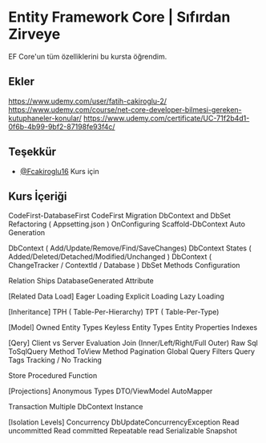 # Entity Framework Core | Sıfırdan Zirveye

EF Core'un tüm özelliklerini bu kursta öğrendim.


## Ekler

https://www.udemy.com/user/fatih-cakiroglu-2/
https://www.udemy.com/course/net-core-developer-bilmesi-gereken-kutuphaneler-konular/
https://www.udemy.com/certificate/UC-71f2b4d1-0f6b-4b99-9bf2-87198fe93f4c/
  
## Teşekkür

- [@Fcakiroglu16](https://github.com/Fcakiroglu16) Kurs için

  
## Kurs İçeriği

CodeFirst-DatabaseFirst
CodeFirst Migration
DbContext and DbSet
Refactoring ( Appsetting.json )
OnConfiguring
Scaffold-DbContext Auto Generation

DbContext ( Add/Update/Remove/Find/SaveChanges)
DbContext States ( Added/Deleted/Detached/Modified/Unchanged )
DbContext ( ChangeTracker / ContextId / Database )
DbSet Methods
Configuration

Relation Ships 
DatabaseGenerated Attribute

[Related Data Load]
Eager Loading
Explicit Loading
Lazy Loading

[Inheritance]
TPH ( Table-Per-Hierarchy)
TPT ( Table-Per-Type)

[Model]
Owned Entity Types
Keyless Entity Types
Entity Properties
Indexes

[Qery]
Client vs Server Evaluation
Join (Inner/Left/Right/Full Outer)
Raw Sql
ToSqlQuery Method
ToView Method
Pagination
Global Query Filters
Query Tags
Tracking / No Tracking

Store Procedured
Function

[Projections]
Anonymous Types
DTO/ViewModel
AutoMapper

Transaction
Multiple DbContext Instance

[Isolation Levels]
Concurrency
DbUpdateConcurrencyException
Read uncommitted
Read committed
Repeatable read
Serializable
Snapshot


